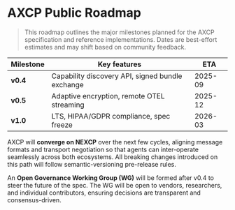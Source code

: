 # AXCP Public Roadmap

> This roadmap outlines the major milestones planned for the AXCP specification and reference implementations. Dates are best-effort estimates and may shift based on community feedback.

| Milestone | Key features | ETA |
|-----------|--------------|-----|
| **v0.4**  | Capability discovery API, signed bundle exchange | 2025-09 |
| **v0.5**  | Adaptive encryption, remote OTEL streaming       | 2025-12 |
| **v1.0**  | LTS, HIPAA/GDPR compliance, spec freeze          | 2026-03 |

AXCP will **converge on NEXCP** over the next few cycles, aligning message formats and transport negotiation so that agents can inter-operate seamlessly across both ecosystems. All breaking changes introduced on this path will follow semantic-versioning pre-release rules.

An **Open Governance Working Group (WG)** will be formed after v0.4 to steer the future of the spec. The WG will be open to vendors, researchers, and individual contributors, ensuring decisions are transparent and consensus-driven.
